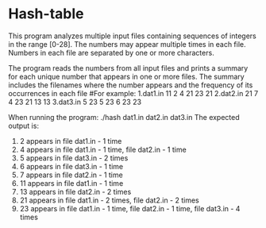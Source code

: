 # Hash-table
This program analyzes multiple input files containing sequences of integers in the range [0-28].
The numbers may appear multiple times in each file.
Numbers in each file are separated by one or more characters.

The program reads the numbers from all input files and prints a summary for each unique number that appears in one or more files.
The summary includes the filenames where the number appears and the frequency of its occurrences in each file
#For example:
1.dat1.in 11 2 4 21 23 21 
2.dat2.in 21 7 4 23 21 13 13 
3.dat3.in 5 23 5 23 6 23 23

When running the program: 
./hash dat1.in dat2.in dat3.in
 The expected output is: 
1. 2 appears in file dat1.in - 1 time
2. 4 appears in file dat1.in - 1 time, file dat2.in - 1 time
3. 5 appears in file dat3.in - 2 times
4. 6 appears in file dat3.in - 1 time
5. 7 appears in file dat2.in - 1 time
6. 11 appears in file dat1.in - 1 time
7. 13 appears in file dat2.in - 2 times
8. 21 appears in file dat1.in - 2 times, file dat2.in - 2 times
9. 23 appears in file dat1.in - 1 time, file dat2.in - 1 time, file dat3.in - 4 times
